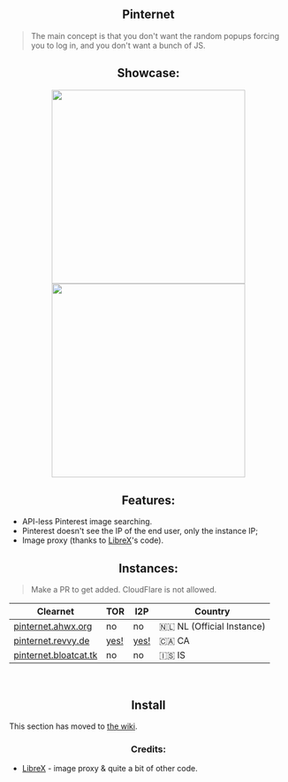 <h2 align="center">Pinternet</h2>

> The main concept is that you don't want the random popups forcing you to log in, and you don't want a bunch of JS.


<h2 align="center">Showcase:</h2>
<p align="center">
  <img src="https://raw.githubusercontent.com/Ahwxorg/pinternet/main/misc/pinternet-1.png" width="350">
  <img src="https://raw.githubusercontent.com/Ahwxorg/pinternet/main/misc/pinternet-2.png" width="350">
</p>


<h2 align="center">Features:</h2>

* API-less Pinterest image searching.
* Pinterest doesn't see the IP of the end user, only the instance IP;
* Image proxy (thanks to [LibreX](https://github.com/hnhx/LibreX)'s code).


<h2 align="center">Instances:</h2>

> Make a PR to get added. CloudFlare is not allowed.

| Clearnet | TOR | I2P | Country |
|-|-|-|-|
| [pinternet.ahwx.org](https://pinternet.ahwx.org/) | no | no | 🇳🇱 NL (Official Instance) |
| [pinternet.revvy.de](https://pinternet.revvy.de/) | [yes!](http://pinternet.revvybrr6pvbx4n3j4475h4ghw4elqr4t5xo2vtd3gfpu2nrsnhh57id.onion/) | [yes!](http://revznkqdwy7nmlzql66x226g3qnapiooss3rg2uajbj4rypxjnba.b32.i2p/) | 🇨🇦 CA |
| [pinternet.bloatcat.tk](https://pinternet.bloatcat.tk/) | no | no | 🇮🇸 IS |
<br>


<h2 align="center">Install</h2>

This section has moved to [the wiki](https://github.com/Ahwxorg/pinternet/wiki/Installing).


<h3 align="center">Credits:</h3>

* [LibreX](https://github.com/hnhx/librex) - image proxy & quite a bit of other code.


